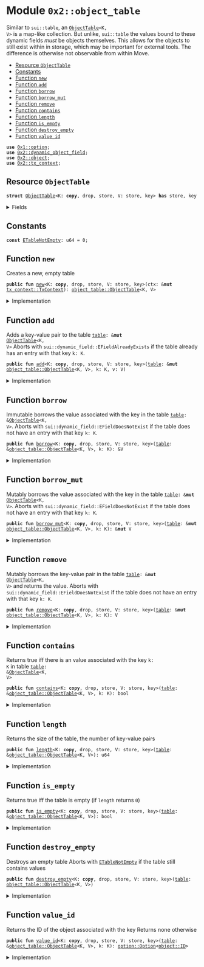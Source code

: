 
<a name="0x2_object_table"></a>

# Module `0x2::object_table`

Similar to <code>sui::table</code>, an <code><a href="object_table.md#0x2_object_table_ObjectTable">ObjectTable</a>&lt;K, V&gt;</code> is a map-like collection. But unlike,
<code>sui::table</code> the values bound to these dynamic fields _must_ be objects themselves. This allows
for the objects to still exist within in storage, which may be important for external tools.
The difference is otherwise not observable from within Move.


-  [Resource `ObjectTable`](#0x2_object_table_ObjectTable)
-  [Constants](#@Constants_0)
-  [Function `new`](#0x2_object_table_new)
-  [Function `add`](#0x2_object_table_add)
-  [Function `borrow`](#0x2_object_table_borrow)
-  [Function `borrow_mut`](#0x2_object_table_borrow_mut)
-  [Function `remove`](#0x2_object_table_remove)
-  [Function `contains`](#0x2_object_table_contains)
-  [Function `length`](#0x2_object_table_length)
-  [Function `is_empty`](#0x2_object_table_is_empty)
-  [Function `destroy_empty`](#0x2_object_table_destroy_empty)
-  [Function `value_id`](#0x2_object_table_value_id)


<pre><code><b>use</b> <a href="">0x1::option</a>;
<b>use</b> <a href="dynamic_object_field.md#0x2_dynamic_object_field">0x2::dynamic_object_field</a>;
<b>use</b> <a href="object.md#0x2_object">0x2::object</a>;
<b>use</b> <a href="tx_context.md#0x2_tx_context">0x2::tx_context</a>;
</code></pre>



<a name="0x2_object_table_ObjectTable"></a>

## Resource `ObjectTable`



<pre><code><b>struct</b> <a href="object_table.md#0x2_object_table_ObjectTable">ObjectTable</a>&lt;K: <b>copy</b>, drop, store, V: store, key&gt; <b>has</b> store, key
</code></pre>



<details>
<summary>Fields</summary>


<dl>
<dt>
<code>id: <a href="object.md#0x2_object_UID">object::UID</a></code>
</dt>
<dd>
 the ID of this table
</dd>
<dt>
<code>size: u64</code>
</dt>
<dd>
 the number of key-value pairs in the table
</dd>
</dl>


</details>

<a name="@Constants_0"></a>

## Constants


<a name="0x2_object_table_ETableNotEmpty"></a>



<pre><code><b>const</b> <a href="object_table.md#0x2_object_table_ETableNotEmpty">ETableNotEmpty</a>: u64 = 0;
</code></pre>



<a name="0x2_object_table_new"></a>

## Function `new`

Creates a new, empty table


<pre><code><b>public</b> <b>fun</b> <a href="object_table.md#0x2_object_table_new">new</a>&lt;K: <b>copy</b>, drop, store, V: store, key&gt;(ctx: &<b>mut</b> <a href="tx_context.md#0x2_tx_context_TxContext">tx_context::TxContext</a>): <a href="object_table.md#0x2_object_table_ObjectTable">object_table::ObjectTable</a>&lt;K, V&gt;
</code></pre>



<details>
<summary>Implementation</summary>


<pre><code><b>public</b> <b>fun</b> <a href="object_table.md#0x2_object_table_new">new</a>&lt;K: <b>copy</b> + drop + store, V: key + store&gt;(ctx: &<b>mut</b> TxContext): <a href="object_table.md#0x2_object_table_ObjectTable">ObjectTable</a>&lt;K, V&gt; {
    <a href="object_table.md#0x2_object_table_ObjectTable">ObjectTable</a> {
        id: <a href="object.md#0x2_object_new">object::new</a>(ctx),
        size: 0,
    }
}
</code></pre>



</details>

<a name="0x2_object_table_add"></a>

## Function `add`

Adds a key-value pair to the table <code><a href="table.md#0x2_table">table</a>: &<b>mut</b> <a href="object_table.md#0x2_object_table_ObjectTable">ObjectTable</a>&lt;K, V&gt;</code>
Aborts with <code>sui::dynamic_field::EFieldAlreadyExists</code> if the table already has an entry with
that key <code>k: K</code>.


<pre><code><b>public</b> <b>fun</b> <a href="object_table.md#0x2_object_table_add">add</a>&lt;K: <b>copy</b>, drop, store, V: store, key&gt;(<a href="table.md#0x2_table">table</a>: &<b>mut</b> <a href="object_table.md#0x2_object_table_ObjectTable">object_table::ObjectTable</a>&lt;K, V&gt;, k: K, v: V)
</code></pre>



<details>
<summary>Implementation</summary>


<pre><code><b>public</b> <b>fun</b> <a href="object_table.md#0x2_object_table_add">add</a>&lt;K: <b>copy</b> + drop + store, V: key + store&gt;(<a href="table.md#0x2_table">table</a>: &<b>mut</b> <a href="object_table.md#0x2_object_table_ObjectTable">ObjectTable</a>&lt;K, V&gt;, k: K, v: V) {
    ofield::add(&<b>mut</b> <a href="table.md#0x2_table">table</a>.id, k, v);
    <a href="table.md#0x2_table">table</a>.size = <a href="table.md#0x2_table">table</a>.size + 1;
}
</code></pre>



</details>

<a name="0x2_object_table_borrow"></a>

## Function `borrow`

Immutable borrows the value associated with the key in the table <code><a href="table.md#0x2_table">table</a>: &<a href="object_table.md#0x2_object_table_ObjectTable">ObjectTable</a>&lt;K, V&gt;</code>.
Aborts with <code>sui::dynamic_field::EFieldDoesNotExist</code> if the table does not have an entry with
that key <code>k: K</code>.


<pre><code><b>public</b> <b>fun</b> <a href="object_table.md#0x2_object_table_borrow">borrow</a>&lt;K: <b>copy</b>, drop, store, V: store, key&gt;(<a href="table.md#0x2_table">table</a>: &<a href="object_table.md#0x2_object_table_ObjectTable">object_table::ObjectTable</a>&lt;K, V&gt;, k: K): &V
</code></pre>



<details>
<summary>Implementation</summary>


<pre><code><b>public</b> <b>fun</b> <a href="object_table.md#0x2_object_table_borrow">borrow</a>&lt;K: <b>copy</b> + drop + store, V: key + store&gt;(<a href="table.md#0x2_table">table</a>: &<a href="object_table.md#0x2_object_table_ObjectTable">ObjectTable</a>&lt;K, V&gt;, k: K): &V {
    ofield::borrow(&<a href="table.md#0x2_table">table</a>.id, k)
}
</code></pre>



</details>

<a name="0x2_object_table_borrow_mut"></a>

## Function `borrow_mut`

Mutably borrows the value associated with the key in the table <code><a href="table.md#0x2_table">table</a>: &<b>mut</b> <a href="object_table.md#0x2_object_table_ObjectTable">ObjectTable</a>&lt;K, V&gt;</code>.
Aborts with <code>sui::dynamic_field::EFieldDoesNotExist</code> if the table does not have an entry with
that key <code>k: K</code>.


<pre><code><b>public</b> <b>fun</b> <a href="object_table.md#0x2_object_table_borrow_mut">borrow_mut</a>&lt;K: <b>copy</b>, drop, store, V: store, key&gt;(<a href="table.md#0x2_table">table</a>: &<b>mut</b> <a href="object_table.md#0x2_object_table_ObjectTable">object_table::ObjectTable</a>&lt;K, V&gt;, k: K): &<b>mut</b> V
</code></pre>



<details>
<summary>Implementation</summary>


<pre><code><b>public</b> <b>fun</b> <a href="object_table.md#0x2_object_table_borrow_mut">borrow_mut</a>&lt;K: <b>copy</b> + drop + store, V: key + store&gt;(
    <a href="table.md#0x2_table">table</a>: &<b>mut</b> <a href="object_table.md#0x2_object_table_ObjectTable">ObjectTable</a>&lt;K, V&gt;,
    k: K,
): &<b>mut</b> V {
    ofield::borrow_mut(&<b>mut</b> <a href="table.md#0x2_table">table</a>.id, k)
}
</code></pre>



</details>

<a name="0x2_object_table_remove"></a>

## Function `remove`

Mutably borrows the key-value pair in the table <code><a href="table.md#0x2_table">table</a>: &<b>mut</b> <a href="object_table.md#0x2_object_table_ObjectTable">ObjectTable</a>&lt;K, V&gt;</code> and returns the
value.
Aborts with <code>sui::dynamic_field::EFieldDoesNotExist</code> if the table does not have an entry with
that key <code>k: K</code>.


<pre><code><b>public</b> <b>fun</b> <a href="object_table.md#0x2_object_table_remove">remove</a>&lt;K: <b>copy</b>, drop, store, V: store, key&gt;(<a href="table.md#0x2_table">table</a>: &<b>mut</b> <a href="object_table.md#0x2_object_table_ObjectTable">object_table::ObjectTable</a>&lt;K, V&gt;, k: K): V
</code></pre>



<details>
<summary>Implementation</summary>


<pre><code><b>public</b> <b>fun</b> <a href="object_table.md#0x2_object_table_remove">remove</a>&lt;K: <b>copy</b> + drop + store, V: key + store&gt;(<a href="table.md#0x2_table">table</a>: &<b>mut</b> <a href="object_table.md#0x2_object_table_ObjectTable">ObjectTable</a>&lt;K, V&gt;, k: K): V {
    <b>let</b> v = ofield::remove(&<b>mut</b> <a href="table.md#0x2_table">table</a>.id, k);
    <a href="table.md#0x2_table">table</a>.size = <a href="table.md#0x2_table">table</a>.size - 1;
    v
}
</code></pre>



</details>

<a name="0x2_object_table_contains"></a>

## Function `contains`

Returns true iff there is an value associated with the key <code>k: K</code> in table
<code><a href="table.md#0x2_table">table</a>: &<a href="object_table.md#0x2_object_table_ObjectTable">ObjectTable</a>&lt;K, V&gt;</code>


<pre><code><b>public</b> <b>fun</b> <a href="object_table.md#0x2_object_table_contains">contains</a>&lt;K: <b>copy</b>, drop, store, V: store, key&gt;(<a href="table.md#0x2_table">table</a>: &<a href="object_table.md#0x2_object_table_ObjectTable">object_table::ObjectTable</a>&lt;K, V&gt;, k: K): bool
</code></pre>



<details>
<summary>Implementation</summary>


<pre><code><b>public</b> <b>fun</b> <a href="object_table.md#0x2_object_table_contains">contains</a>&lt;K: <b>copy</b> + drop + store, V: key + store&gt;(<a href="table.md#0x2_table">table</a>: &<a href="object_table.md#0x2_object_table_ObjectTable">ObjectTable</a>&lt;K, V&gt;, k: K): bool {
    ofield::exists_&lt;K&gt;(&<a href="table.md#0x2_table">table</a>.id, k)
}
</code></pre>



</details>

<a name="0x2_object_table_length"></a>

## Function `length`

Returns the size of the table, the number of key-value pairs


<pre><code><b>public</b> <b>fun</b> <a href="object_table.md#0x2_object_table_length">length</a>&lt;K: <b>copy</b>, drop, store, V: store, key&gt;(<a href="table.md#0x2_table">table</a>: &<a href="object_table.md#0x2_object_table_ObjectTable">object_table::ObjectTable</a>&lt;K, V&gt;): u64
</code></pre>



<details>
<summary>Implementation</summary>


<pre><code><b>public</b> <b>fun</b> <a href="object_table.md#0x2_object_table_length">length</a>&lt;K: <b>copy</b> + drop + store, V: key + store&gt;(<a href="table.md#0x2_table">table</a>: &<a href="object_table.md#0x2_object_table_ObjectTable">ObjectTable</a>&lt;K, V&gt;): u64 {
    <a href="table.md#0x2_table">table</a>.size
}
</code></pre>



</details>

<a name="0x2_object_table_is_empty"></a>

## Function `is_empty`

Returns true iff the table is empty (if <code>length</code> returns <code>0</code>)


<pre><code><b>public</b> <b>fun</b> <a href="object_table.md#0x2_object_table_is_empty">is_empty</a>&lt;K: <b>copy</b>, drop, store, V: store, key&gt;(<a href="table.md#0x2_table">table</a>: &<a href="object_table.md#0x2_object_table_ObjectTable">object_table::ObjectTable</a>&lt;K, V&gt;): bool
</code></pre>



<details>
<summary>Implementation</summary>


<pre><code><b>public</b> <b>fun</b> <a href="object_table.md#0x2_object_table_is_empty">is_empty</a>&lt;K: <b>copy</b> + drop + store, V: key + store&gt;(<a href="table.md#0x2_table">table</a>: &<a href="object_table.md#0x2_object_table_ObjectTable">ObjectTable</a>&lt;K, V&gt;): bool {
    <a href="table.md#0x2_table">table</a>.size == 0
}
</code></pre>



</details>

<a name="0x2_object_table_destroy_empty"></a>

## Function `destroy_empty`

Destroys an empty table
Aborts with <code><a href="object_table.md#0x2_object_table_ETableNotEmpty">ETableNotEmpty</a></code> if the table still contains values


<pre><code><b>public</b> <b>fun</b> <a href="object_table.md#0x2_object_table_destroy_empty">destroy_empty</a>&lt;K: <b>copy</b>, drop, store, V: store, key&gt;(<a href="table.md#0x2_table">table</a>: <a href="object_table.md#0x2_object_table_ObjectTable">object_table::ObjectTable</a>&lt;K, V&gt;)
</code></pre>



<details>
<summary>Implementation</summary>


<pre><code><b>public</b> <b>fun</b> <a href="object_table.md#0x2_object_table_destroy_empty">destroy_empty</a>&lt;K: <b>copy</b> + drop + store, V: key + store&gt;(<a href="table.md#0x2_table">table</a>: <a href="object_table.md#0x2_object_table_ObjectTable">ObjectTable</a>&lt;K, V&gt;) {
    <b>let</b> <a href="object_table.md#0x2_object_table_ObjectTable">ObjectTable</a> { id, size } = <a href="table.md#0x2_table">table</a>;
    <b>assert</b>!(size == 0, <a href="object_table.md#0x2_object_table_ETableNotEmpty">ETableNotEmpty</a>);
    <a href="object.md#0x2_object_delete">object::delete</a>(id)
}
</code></pre>



</details>

<a name="0x2_object_table_value_id"></a>

## Function `value_id`

Returns the ID of the object associated with the key
Returns none otherwise


<pre><code><b>public</b> <b>fun</b> <a href="object_table.md#0x2_object_table_value_id">value_id</a>&lt;K: <b>copy</b>, drop, store, V: store, key&gt;(<a href="table.md#0x2_table">table</a>: &<a href="object_table.md#0x2_object_table_ObjectTable">object_table::ObjectTable</a>&lt;K, V&gt;, k: K): <a href="_Option">option::Option</a>&lt;<a href="object.md#0x2_object_ID">object::ID</a>&gt;
</code></pre>



<details>
<summary>Implementation</summary>


<pre><code><b>public</b> <b>fun</b> <a href="object_table.md#0x2_object_table_value_id">value_id</a>&lt;K: <b>copy</b> + drop + store, V: key + store&gt;(
    <a href="table.md#0x2_table">table</a>: &<a href="object_table.md#0x2_object_table_ObjectTable">ObjectTable</a>&lt;K, V&gt;,
    k: K,
): Option&lt;ID&gt; {
    ofield::id(&<a href="table.md#0x2_table">table</a>.id, k)
}
</code></pre>



</details>
